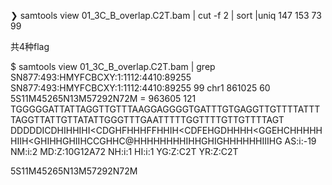 ❯ samtools view 01_3C_B_overlap.C2T.bam | cut -f 2 | sort |uniq
147
153
73
99

共4种flag



$ samtools view 01_3C_B_overlap.C2T.bam | grep SN877:493:HMYFCBCXY:1:1112:4410:89255
SN877:493:HMYFCBCXY:1:1112:4410:89255	99	chr1	861025	60	5S11M45265N13M57292N72M	=	963605	121	TGGGGGATTATTAGGTTGTTTAAGGAGGGGTGATTTGTGAGGTTGTTTTATTTTAGGTTATTGTTATATTGGGTTTGAATTTTTGGTTTTGTTGTTTTAGT	DDDDDICDHIHHIHI<CDGHFHHHFFHHIH<CDFEHGDHHHH<GGEHCHHHHHHIIH<GHIHHGHIIHCCGHHC@HHHHHHHHIHHGHIGHHHHHHIIIHG	AS:i:-19	NM:i:2	MD:Z:10G12A72	NH:i:1	HI:i:1	YG:Z:C2T	YR:Z:C2T



5S11M45265N13M57292N72M



